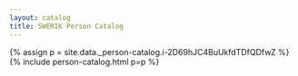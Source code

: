 ```yaml
---
layout: catalog
title: SWERIK Person Catalog
---
```

{% assign p = site.data._person-catalog.i-2D69hJC4BuUkfdTDfQDfwZ %}
{% include person-catalog.html p=p %}

